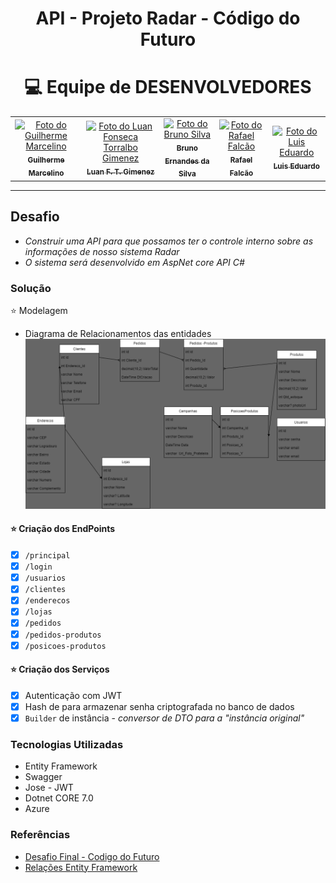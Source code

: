 <center>
<h1> API - Projeto Radar - Código do Futuro
</center>

<div align="center">

# :computer:  Equipe de DESENVOLVEDORES

</div>

<table align="center">
  <tr>
    <td align="center">
      <a href="https://github.com/GuiHSM">
        <img src="https://avatars.githubusercontent.com/u/18469074?v=4" width="100px;" alt="Foto do Guilherme Marcelino"/><br>
        <sub>
          <b>Guilherme Marcelino</b>
        </sub>
      </a>
    </td>
    <td align="center">
      <a href="https://github.com/Luanftg">
        <img src="https://avatars.githubusercontent.com/u/51548623?v=4" width="100px;" alt="Foto do Luan Fonseca Torralbo Gimenez"/><br>
        <sub>
          <b>Luan F. T. Gimenez</b>
        </sub>
      </a>
    </td>
    <td align="center">
      <a href="https://github.com/bruno-esilva">
        <img src="https://avatars.githubusercontent.com/u/48297443?v=4" width="100px;" alt="Foto do Bruno Silva"/><br>
        <sub>
          <b>Bruno Ernandes da Silva</b>
        </sub>
      </a>
    </td>
    <td align="center">
      <a href="https://github.com/Rfalcao11">
        <img src="https://avatars.githubusercontent.com/u/87043908?v=4" width="100px;" alt="Foto do Rafael Falcão "/><br>
        <sub>
          <b>Rafael Falcão</b>
        </sub>
      </a>
    </td>
    <td align="center">
      <a href="https://github.com/luisedu24">
        <img src="https://avatars.githubusercontent.com/u/117494775?v=4" width="100px;" alt="Foto do Luis Eduardo "/><br>
        <sub>
          <b>Luis Eduardo</b>
        </sub>
      </a>
    </td>
    </tr>
</table>

<hr>

## Desafio

- *Construir uma API para que possamos ter o controle interno sobre as informações de nosso sistema Radar*
- *O sistema será desenvolvido em AspNet core API C#*

### Solução

:star: Modelagem

- Diagrama de Relacionamentos das entidades
![Alt text](abstraction.png)

#### :star: Criação dos EndPoints

- [x] `/principal`
- [x] `/login`
- [x] `/usuarios`
- [x] `/clientes`
- [x] `/enderecos`
- [x] `/lojas`
- [x] `/pedidos`
- [x] `/pedidos-produtos`
- [x] `/posicoes-produtos`

#### :star: Criação dos Serviços

- [x] Autenticação com JWT
- [x] Hash de para armazenar senha criptografada no banco de dados
- [x] `Builder` de instância - *conversor de DTO para a "instância original"*

### Tecnologias Utilizadas

- Entity Framework
- Swagger
- Jose - JWT
- Dotnet CORE 7.0
- Azure

### Referências

- [Desafio Final - Codigo do Futuro](https://docs.google.com/document/d/1z0wzqAeLgMYQFg_jFOTQ1xj_BF1Byo7D/edit)
- [Relações Entity Framework](https://learn.microsoft.com/pt-br/ef/ef6/fundamentals/relationships)
